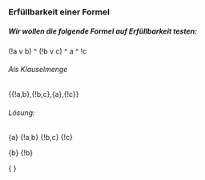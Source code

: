### Erfüllbarkeit einer Formel

##### Wir wollen die folgende Formel auf Erfüllbarkeit testen:

(!a v b) ^ (!b v c) ^ a ^ !c

###### Als Klauselmenge

{{!a,b},{!b,c},{a},{!c}}

###### Lösung:

{a} {!a,b} {!b,c} {!c}

{b}  {!b}

{ }
